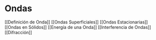# Ondas
[[Definición de Onda]]
[[Ondas Superficiales]]
[[Ondas Estacionarias]]
[[Ondas en Sólidos]]
[[Energía de una Onda]]
[[Interferencia de Ondas]]
[[Difracción]]